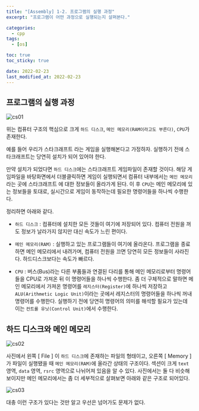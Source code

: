 ```yaml
---
title: "[Assembly] 1-2. 프로그램의 실행 과정"
excerpt: "프로그램이 어떤 과정으로 실행되는지 살펴본다."

categories:
  - cpp
tags:
  - [os]

toc: true
toc_sticky: true

date: 2022-02-23
last_modified_at: 2022-02-23
---
```


## 프로그램의 실행 과정
![cs01](https://user-images.githubusercontent.com/54501928/155409512-89038abc-a2a9-4d3c-807c-f8492708d67b.png)

위는 컴퓨터 구조의 핵심으로 크게 `하드 디스크`, `메인 메모리(RAM이라고도 부른다)`, `CPU`가 존재한다.

예를 들어 우리가 스타크래프트 라는 게임을 실행해본다고 가정하자. 실행하기 전에 스타크래프트는 당연히 설치가 되어 있어야 한다.

만약 설치가 되었다면 `하드 디스크`에는 스타크래프트 게임파일이 존재할 것이다. 해당 게임파일을 바탕화면에서 더블클릭하면 게임이 실행되면서 컴퓨터 내부에서는 `메인 메모리`라는 곳에 스타크래프트 에 대한 정보들이 올라가게 된다. 이 후 `CPU`는 메인 메모리에 있는 정보들을 토대로, 실시간으로 게임이 동작하는데 필요한 명령어들을 하나씩 수행한다.

정리하면 아래와 같다.

* `하드 디스크` : 컴퓨터에 설치한 모든 것들이 여기에 저장되어 있다. 컴퓨터 전원을 꺼도 정보가 날라가지 않지만 대신 속도가 느린 편이다.

* `메인 메모리(RAM)` : 실행하고 있는 프로그램들이 여기에 올라온다. 프로그램을 종료하면 메인 메모리에서 내려가며, 컴퓨터 전원을 끄면 당연히 모든 정보들이 사라진다. 하드디스크보다는 속도가 빠르다.

* `CPU` : 버스(Bus)라는 다른 부품들과 연결된 다리를 통해 메인 메모리로부터 명령어들을 CPU로 가져온 뒤 이 명령어들을 하나씩 수행한다. 좀 더 구체적으로 말하면 메인 메모리에서 가져온 명령어를 `레지스터(Register)`에 하나씩 저장하고 `ALU(Arithmetic Logic Unit)`이라는 곳에서 레지스터의 명령어들을 하나씩 꺼내 명령어를 수행한다. 실행하기 전에 당연히 명령어의 의미를 해석할 필요가 있는데 이는 `컨트롤 유닛(Control Unit)`에서 수행한다.

## 하드 디스크와 메인 메모리
![cs02](https://user-images.githubusercontent.com/54501928/155413236-56fc2e6e-76f3-4ea9-a0a3-b3033061fd9e.png)

사진에서 왼쪽 [ File ] 이 `하드 디스크`에 존재하는 파일의 형태이고, 오른쪽 [ Memory ] 가 파일이 실행됐을 때 `메인 메모리(RAM)`에 올라간 상태의 구조이다. 섹션이 크게 `text` 영역, `data` 영역, `rsrc` 영역으로 나뉘어져 있음을 알 수 있다. 사진에서는 둘 다 비슷해보이지만 메인 메모리에서는 좀 더 세부적으로 살펴보면 아래와 같은 구조로 되어있다.

![cs03](https://user-images.githubusercontent.com/54501928/155413797-1a62a429-c9d5-4ac1-afca-00dfc31522ed.png)

대충 이런 구조가 있다는 것만 알고 우선은 넘어가도 문제가 없다.